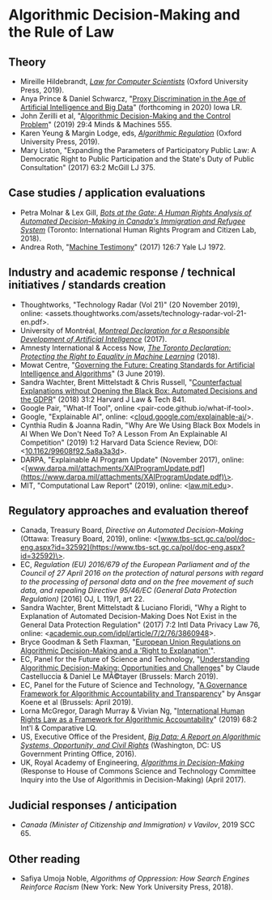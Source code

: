 # Algorithmic Decision-Making and the Rule of Law

## Theory

-   Mireille Hildebrandt, [*Law for Computer
    Scientists*](https://lawforcomputerscientists.pubpub.org/) (Oxford
    University Press, 2019).
-   Anya Prince & Daniel Schwarcz,
    "[Proxy
    Discrimination in the Age of Artificial Intelligence and Big
    Data](https://papers.ssrn.com/sol3/papers.cfm?abstract_id=3347959)" (forthcoming in 2020) Iowa LR.
-   John Zerilli et al, \"[Algorithmic Decision-Making and the Control
    Problem](https://link.springer.com/article/10.1007/s11023-019-09513-7)\" (2019)
    29:4 Minds & Machines 555.
-   Karen Yeung & Margin Lodge, eds, [*Algorithmic
    Regulation*](https://www.oxfordscholarship.com/view/10.1093/oso/9780198838494.001.0001/oso-9780198838494-chapter-1)
    (Oxford University Press, 2019).
-   Mary Liston, \"Expanding the Parameters of Participatory Public Law:
    A Democratic Right to Public Participation and the State\'s Duty of
    Public Consultation\" (2017) 63:2 McGill LJ 375.

## Case studies / application evaluations

-   Petra Molnar & Lex Gill,
    [*Bots
    at the Gate: A Human Rights Analysis of Automated Decision-Making in
    Canada's Immigration and Refugee System*](https://citizenlab.ca/wp-content/uploads/2018/09/IHRP-Automated-Systems-Report-Web-V2.pdf) (Toronto: International
    Human Rights Program and Citizen Lab, 2018).
-   Andrea Roth, \"[Machine
    Testimony](https://www.yalelawjournal.org/article/machine-testimony)\" (2017)
    126:7 Yale LJ 1972.

## Industry and academic response / technical initiatives / standards creation

-   Thoughtworks, \"Technology Radar (Vol 21)\" (20 November 2019),
    online:
    <assets.thoughtworks.com/assets/technology-radar-vol-21-en.pdf>.
-   University of Montréal,
    [*Montreal
    Declaration for a Responsible Development of Artificial
    Intellgence*](https://www.montrealdeclaration-responsibleai.com/the-declaration) (2017).
-   Amnesty International & Access Now, [*The Toronto Declaration:
    Protecting the Right to Equality in Machine
    Learning*](https://www.torontodeclaration.org) (2018).
-   Mowat Centre, \"[Governing the Future: Creating Standards for
    Artificial Intelligence and
    Algorithms](https://munkschool.utoronto.ca/mowatcentre/governing-the-future-creating-standards-for-artificial-intelligence-and-algorithms/)\"
    (3 June 2019).
-   Sandra Wachter, Brent Mittelstadt & Chris Russell,
    "[Counterfactual
    Explanations without Opening the Black Box: Automated Decisions and
    the GDPR](https://jolt.law.harvard.edu/assets/articlePDFs/v31/Counterfactual-Explanations-without-Opening-the-Black-Box-Sandra-Wachter-et-al.pdf)" (2018) 31:2 Harvard J Law & Tech 841.
-   Google Pair, \"What-If Tool\", online
    \<pair-code.github.io/what-if-tool\>.
-   Google, \"Explainable AI\", online:
    \<[cloud.google.com/explainable-ai/](https://cloud.google.com/explainable-ai/)\>.
-   Cynthia Rudin & Joanna Radin, \"Why Are We Using Black Box Models in
    AI When We Don\'t Need To? A Lesson From An Explainable AI
    Competition\" (2019) 1:2 Harvard Data Science Review, DOI:
    \<[10.1162/99608f92.5a8a3a3d](https://doi.org/10.1162/99608f92.5a8a3a3d)\>.
-   DARPA, \"Explainable AI Program Update\" (November 2017), online:
    \<[www.darpa.mil/attachments/XAIProgramUpdate.pdf](https://www.darpa.mil/attachments/XAIProgramUpdate.pdf)\>.
-   MIT, \"Computational Law Report\" (2019), online:
    \<[law.mit.edu](https://law.mit.edu/)\>.

## Regulatory approaches and evaluation thereof

-   Canada, Treasury Board, *Directive on Automated Decision-Making*
    (Ottawa: Treasury Board, 2019), online:
    \<[www.tbs-sct.gc.ca/pol/doc-eng.aspx?id=32592](https://www.tbs-sct.gc.ca/pol/doc-eng.aspx?id=32592)\>.
-   EC, *Regulation (EU) 2016/679 of the European Parliament and of the
    Council of 27 April 2016* *on the protection of natural persons with
    regard to the processing of personal data* *and on the free movement
    of such data, and repealing* *Directive 95/46/EC* *(General Data
    Protection Regulation)* \[2016\] OJ, L 119/1, art 22.
-   Sandra Wachter, Brent Mittelstadt & Luciano Floridi, \"Why a Right
    to Explanation of Automated Decision-Making Does Not Exist in the
    General Data Protection Regulation\" (2017) 7:2 Intl Data Privacy
    Law 76, online:
    \<[academic.oup.com/idpl/article/7/2/76/3860948](https://academic.oup.com/idpl/article/7/2/76/3860948)\>.
-   Bryce Goodman & Seth Flaxman, \"[European Union Regulations on
    Algorithmic Decision-Making and a \'Right to
    Explanation\'](https://ora.ox.ac.uk/objects/uuid:593169ee-0457-4051-9337-e007064cf67c/download_file?safe_filename=euregs.pdf)\".
-   EC, Panel for the Future of Science and Technology, \"[Understanding
    Algorithmic Decision-Making: Opportunities and
    Challenges](https://www.europarl.europa.eu/RegData/etudes/STUD/2019/624261/EPRS_STU(2019)624261_EN.pdf)\"
    by Claude Castelluccia & Daniel Le MÃ©tayer (Brussels: March 2019).
-   EC, Panel for the Future of Science and Technology, \"[A Governance
    Framework for Algorithmic Accountability and
    Transparency](https://www.europarl.europa.eu/RegData/etudes/STUD/2019/624262/EPRS_STU(2019)624262_EN.pdf)\"
    by Ansgar Koene et al (Brussels: April 2019).
-   Lorna McGregor, Daragh Murray & Vivian Ng, \"[International Human
    Rights Law as a Framework for Algorithmic
    Accountability](https://www.cambridge.org/core/journals/international-and-comparative-law-quarterly/article/international-human-rights-law-as-a-framework-for-algorithmic-accountability/1D6D0A456B36BA7512A6AFF17F16E9B6)\" (2019)
    68:2 Int\'l & Comparative LQ.
-   US, Executive Office of the President, [*Big Data: A Report on
    Algorithmic Systems, Opportunity, and Civil
    Rights*](https://obamawhitehouse.archives.gov/sites/default/files/microsites/ostp/2016_0504_data_discrimination.pdf)
    (Washington, DC: US Government Printing Office, 2016).
-   UK, Royal Academy of Engineering, [*Algorithms in
    Decision-Making*](https://www.raeng.org.uk/publications/responses/algorithms-in-decision-making)
    (Response to House of Commons Science and Technology Committee
    Inquiry into the Use of Algorithmis in Decision-Making) (April
    2017).

## Judicial responses / anticipation

-   *Canada (Minister of Citizenship and Immigration) v Vavilov*, 2019
    SCC 65.

## Other reading

-   Safiya Umoja Noble, *Algorithms of Oppression: How Search Engines
    Reinforce Racism* (New York: New York University Press, 2018).
